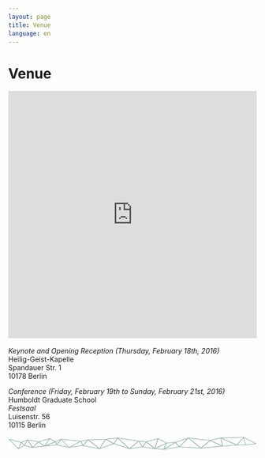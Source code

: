 ```yaml
---
layout: page
title: Venue
language: en
---
```


# Venue

<iframe width="100%" height="500px" frameBorder="0" src="https://a.tiles.mapbox.com/v4/frau-sabine.o0557fei.html?access_token=pk.eyJ1IjoiZnJhdS1zYWJpbmUiLCJhIjoiY2lnNm9saHZ4MGhkb3ZsbTZ5eXkwMXRhMSJ9.YNRk22lOO3ngLgUvJQovCg"></iframe>

*Keynote and Opening Reception (Thursday, February 18th, 2016)*   
Heilig-Geist-Kapelle      
Spandauer Str. 1   
10178 Berlin

*Conference (Friday, February 19th to Sunday, February 21st, 2016)*   
Humboldt Graduate School      
*Festsaal*   
Luisenstr. 56   
10115 Berlin

![Separator](../images/separator.png)
